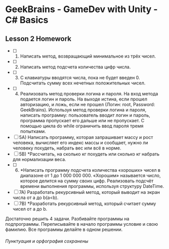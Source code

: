# GeekBrains - GameDev with Unity - C# Basics
## Lesson 2 Homework
- [ ] 1)  Написать метод, возвращающий минимальное из трёх чисел.
- [ ] 2)  Написать метод подсчета количества цифр числа.
- [ ] 3)  С клавиатуры вводятся числа, пока не будет введен 0. Подсчитать сумму всех нечетных положительных чисел.
- [ ] 4)  Реализовать метод проверки логина и пароля. На вход метода подается логин и пароль. На выходе истина, если прошел авторизацию, и ложь, если не прошел (Логин: root, Password: GeekBrains). Используя метод проверки логина и пароля, написать программу: пользователь вводит логин и пароль, программа пропускает его дальше или не пропускает. С помощью цикла do while ограничить ввод пароля тремя попытками.
- [ ] 5A) Написать программу, которая запрашивает массу и рост человека, вычисляет его индекс массы и сообщает, нужно ли человеку похудеть, набрать вес или всё в норме.
- [ ] 5B) *Рассчитать, на сколько кг похудеть или сколько кг набрать для нормализации веса.
- [ ] 6)  *Написать программу подсчета количества «хороших» чисел в диапазоне от 1 до 1 000 000 000. «Хорошим» называется число, которое делится на сумму своих цифр. Реализовать подсчёт времени выполнения программы, используя структуру DateTime.
- [ ] 7A) Разработать рекурсивный метод, который выводит на экран числа от a до b(a<b).
- [ ] 7B) *Разработать рекурсивный метод, который считает сумму чисел от a до b.

Достаточно решить 4 задачи. Разбивайте программы на подпрограммы. Переписывайте в начало программы условие и свою фамилию. Все программы делайте в одном решении.

###### Пунктуация и орфография сохранены
